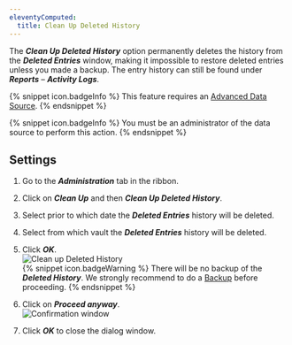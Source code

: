 ```yaml
---
eleventyComputed:
  title: Clean Up Deleted History
---
```

The ***Clean Up Deleted History*** option permanently deletes the history from the ***Deleted Entries*** window, making it impossible to restore deleted entries unless you made a backup. The entry history can still be found under ***Reports*** – ***Activity Logs***.

{% snippet icon.badgeInfo %}
This feature requires an [Advanced Data Source](/rdm/windows/data-sources/data-sources-types/advanced-data-sources/).
{% endsnippet %}

{% snippet icon.badgeInfo %}
You must be an administrator of the data source to perform this action.
{% endsnippet %}

## Settings
1. Go to the ***Administration*** tab in the ribbon.
1. Click on ***Clean Up*** and then ***Clean Up Deleted History***.
1. Select prior to which date the ***Deleted Entries*** history will be deleted.
1. Select from which vault the ***Deleted Entries*** history will be deleted.
1. Click ***OK***.  
![Clean up Deleted History](https://webdevolutions.azureedge.net/docs/en/rdm/windows/RDMWin0003.png)  
   {% snippet icon.badgeWarning %}
   There will be no backup of the ***Deleted History***. We strongly recommend to do a [Backup](/rdm/windows/commands/file/backup/) before proceeding.
   {% endsnippet %}

1. Click on ***Proceed anyway***.  
![Confirmation window](https://webdevolutions.azureedge.net/docs/en/rdm/windows/RDMWin0004.png)  

1. Click ***OK*** to close the dialog window.
